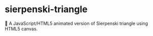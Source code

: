# sierpenski-triangle
🔺 A JavaScript/HTML5 animated version of Sierpenski triangle using HTML5 canvas.
